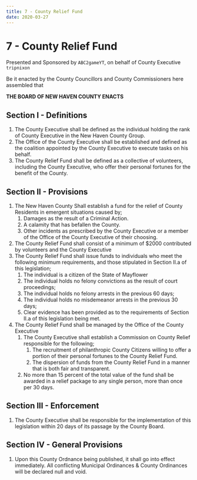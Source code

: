 ```yaml
---
title: 7 - County Relief Fund
date: 2020-03-27
---
```

# 7 - County Relief Fund

Presented and Sponsored by `ABC2gameYT`, on behalf of County Executive `tripnixon`

Be it enacted by the County Councillors and County Commissioners here assembled that

__**THE BOARD OF NEW HAVEN COUNTY ENACTS**__

<div class="list-county" markdown="1">

## Section I - Definitions

1. The County Executive shall be defined as the individual holding the rank of County Executive in the New Haven County Group.
2. The Office of the County Executive shall be established and defined as the coalition appointed by the County Executive to execute tasks on his behalf.
3. The County Relief Fund shall be defined as a collective of volunteers, including the County Executive, who offer their personal fortunes for the benefit of the County.

## Section II - Provisions

1. The New Haven County Shall establish a fund for the relief of County Residents in emergent situations caused by;
    1. Damages as the result of a Criminal Action.
    2. A calamity that has befallen the County.
    3. Other incidents as prescribed by the County Executive or a member of the Office of the County Executive of their choosing.
2. The County Relief Fund shall consist of a minimum of $2000 contributed by volunteers and the County Executive
3. The County Relief Fund shall issue funds to individuals who meet the following minimum requirements, and those stipulated in Section II.a of this legislation;
    1. The individual is a citizen of the State of Mayflower
    2. The individual holds no felony convictions as the result of court proceedings;
    3. The individual holds no felony arrests in the previous 60 days;
    4. The individual holds no misdemeanor arrests in the previous 30 days;
    5. Clear evidence has been provided as to the requirements of Section II.a of this legislation being met.
4. The County Relief Fund shall be managed by the Office of the County Executive
    1. The County Executive shall establish a Commission on County Relief responsible for the following;
        1. The recruitment of philanthropic County Citizens willing to offer a portion of their personal fortunes to the County Relief Fund.
        2. The dispersion of funds from the County Relief Fund in a manner that is both fair and transparent.
    2. No more than 15 percent of the total value of the fund shall be awarded in a relief package to any single person, more than once per 30 days.

## Section III - Enforcement

1. The County Executive shall be responsible for the implementation of this legislation within 20 days of its passage by the County Board.

## Section IV - General Provisions

1. Upon this County Ordnance being published, it shall go into effect immediately. All conflicting Municipal Ordinances & County Ordinances will be declared null and void.

</div>
